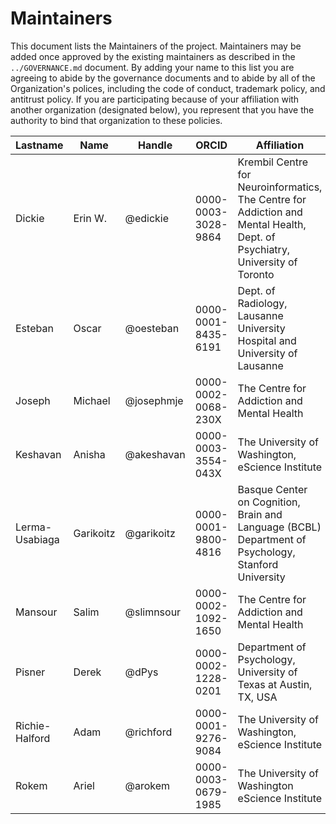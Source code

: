 # Maintainers

This document lists the Maintainers of the project.
Maintainers may be added once approved by the existing maintainers as described in the `../GOVERNANCE.md` document.
By adding your name to this list you are agreeing to abide by the governance documents and to abide by all of the Organization's polices, including the code of conduct, trademark policy, and antitrust policy.
If you are participating because of your affiliation with another organization (designated below), you represent that you have the authority to bind that organization to these policies.

| **Lastname** | **Name** | **Handle** | **ORCID** | **Affiliation** |
| --- | --- | --- | --- | --- |
| Dickie | Erin W. | @edickie | 0000-0003-3028-9864 | Krembil Centre for Neuroinformatics, The Centre for Addiction and Mental Health, Dept. of Psychiatry, University of Toronto |
| Esteban | Oscar | @oesteban | 0000-0001-8435-6191 | Dept. of Radiology, Lausanne University Hospital and University of Lausanne |
| Joseph | Michael | @josephmje | 0000-0002-0068-230X | The Centre for Addiction and Mental Health |
| Keshavan | Anisha | @akeshavan | 0000-0003-3554-043X | The University of Washington, eScience Institute |
| Lerma-Usabiaga | Garikoitz | @garikoitz | 0000-0001-9800-4816 | Basque Center on Cognition, Brain and Language (BCBL)<br />Department of Psychology, Stanford University |
| Mansour | Salim | @slimnsour | 0000-0002-1092-1650 | The Centre for Addiction and Mental Health |
| Pisner | Derek | @dPys | 0000-0002-1228-0201 | Department of Psychology, University of Texas at Austin, TX, USA |
| Richie-Halford | Adam | @richford | 0000-0001-9276-9084 | The University of Washington, eScience Institute |
| Rokem | Ariel | @arokem | 0000-0003-0679-1985 | The University of Washington eScience Institute |
